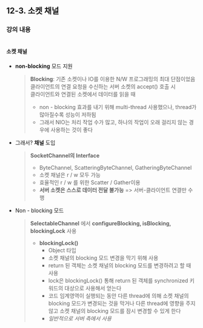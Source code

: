 
## 12-3. 소켓 채널

### 강의 내용
```agsl

```

#### 소켓 채널
- **non-blocking** 모드 지원
    > **Blocking**: 기존 소켓이나 IO를 이용한 N/W 프로그래밍의 최대 단점이었음 <br>
  > 클라이언트의 연결 요청을 수신하는 서버 소켓의 accept() 호출 시 <br>
  > 클라이언트와 연결된 소켓에서 데이터를 읽을 때
  > - non - blocking 효과를 내기 위해 multi-thread 사용했으나, thread가 많아질수록 성능이 저하됨
  > - 그래서 NIO는 처리 작업 수가 많고, 하나의 작업이 오래 걸리지 않는 경우에 사용하는 것이 좋다
- 그래서? **채널** 도입
    > **SocketChannel의 Interface** <br>
  > - ByteChannel, ScatteringByteChannel, GatheringByteChannel 
  > - 소켓 채널은 r / w 모두 가능
  > - 효율적인 r / w 를 위한 Scatter / Gather이용
  > - **서버 소켓은 스스로 데이터 전달 불가능** => 서버-클라이언트 연결만 수행
- Non - blocking 모드
    > **SelectableChannel** 에서 **configureBlocking, isBlocking, blockingLock** 사용 <br>
  > - **blockingLock()**
  >   - Object 타입
  >   - 소켓 채널의 blocking 모드 변경을 막기 위해 사용
  >   - return 된 객체는 소켓 채널의 blocking 모드를 변경하려고 할 때 사용
  >   - lock은 blockingLock() 통해 return 된 객체를 synchronized 키워드의 대상으로 사용해서 얻는다
  >   - 코드 임계영역이 실행되는 동안 다른 thread에 의해 소켓 채널의 blocking 모드가 변경되는 것을 막거나 다른 thread에 영향을 주지 않고 소켓 채널의 blocking 모드를 잠시 변경할 수 있게 한다
  >   - *일반적으로 서버 측에서 사용*
  >